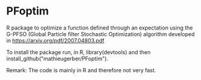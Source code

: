 # PFoptim

R package to optimize a function defined through an expectation using the G-PFSO (Global Particle filter Stochastic Optimization) algorithm developed in https://arxiv.org/pdf/2007.04803.pdf

To install the package run, in R, library(devtools) and then install_github("mathieugerber/PFoptim").

Remark: The code is mainly in R and therefore not very fast. 
